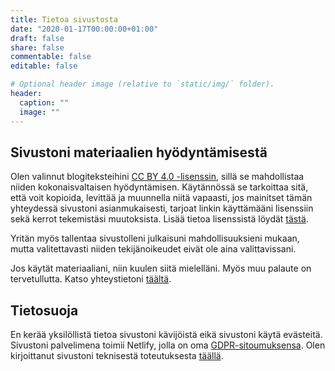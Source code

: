 ```yaml
---
title: Tietoa sivustosta
date: "2020-01-17T00:00:00+01:00"
draft: false
share: false
commentable: false
editable: false

# Optional header image (relative to `static/img/` folder).
header:
  caption: ""
  image: ""
---
```


## Sivustoni materiaalien hyödyntämisestä

Olen valinnut blogiteksteihini [CC BY 4.0 -lisenssin](https://creativecommons.org/licenses/by/4.0/deed.fi), sillä se mahdollistaa niiden kokonaisvaltaisen hyödyntämisen. Käytännössä se tarkoittaa sitä, että voit kopioida, levittää ja muunnella niitä vapaasti, jos mainitset tämän yhteydessä sivustoni asianmukaisesti, tarjoat linkin käyttämääni lisenssiin sekä kerrot tekemistäsi muutoksista. Lisää tietoa lisenssistä löydät [tästä](https://creativecommons.org/licenses/by/4.0/deed.fi).

Yritän myös tallentaa sivustolleni julkaisuni mahdollisuuksieni mukaan, mutta valitettavasti niiden tekijänoikeudet eivät ole aina valittavissani.

Jos käytät materiaaliani, niin kuulen siitä mielelläni. Myös muu palaute on tervetullutta. Katso yhteystietoni [täältä](/fi/#contact).

## Tietosuoja

En kerää yksilöllistä tietoa sivustoni kävijöistä eikä sivustoni käytä evästeitä. Sivustoni palvelimena toimii Netlify, jolla on oma [GDPR-sitoumuksensa](https://www.netlify.com/gdpr-ccpa). Olen kirjoittanut sivustoni teknisestä toteutuksesta [täällä](/fi/post/omat-kotisivut).